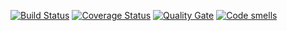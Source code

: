 [![Build Status](https://travis-ci.org/seekerk/gtest.svg?branch=master)](https://travis-ci.org/seekerk/gtest)
[![Coverage Status](https://coveralls.io/repos/seekerk/gtest/badge.svg?branch=master)](https://coveralls.io/github/seekerk/gtest?branch=master)
[![Quality Gate](https://sonarcloud.io/api/project_badges/measure?project=qmake-gtest&metric=alert_status)](https://sonarcloud.io/dashboard?id=qmake-gtest)
[![Code smells](https://sonarcloud.io/api/project_badges/measure?project=qmake-gtest&metric=code_smells)](https://sonarcloud.io/dashboard?id=qmake-gtest)
